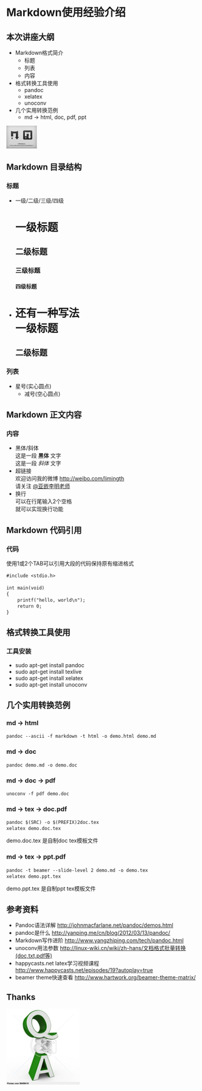 # Markdown使用经验介绍  

## 本次讲座大纲
* Markdown格式简介
	- 标题
	- 列表
	- 内容
* 格式转换工具使用
	- pandoc
	- xelatex
	- unoconv
* 几个实用转换范例
	- md -> html, doc, pdf, ppt
	
![markdown logo](./figures/1.1.png)

## Markdown 目录结构
### 标题
* 一级/二级/三级/四级  
	# 一级标题  
	## 二级标题  
	### 三级标题  
	#### 四级标题  

* 还有一种写法  
	一级标题  
	=========  
	二级标题  
	---------  

### 列表
* 星号(实心圆点)
	- 减号(空心圆点)

## Markdown 正文内容
### 内容
* 黑体/斜体  
	这是一段 **黑体** 文字  
	这是一段 _斜体_ 文字
* 超链接  
	欢迎访问我的微博 <http://weibo.com/limingth>  
	请关注 [@亚嵌李明老师](http://weibo.com/limingth)
* 换行  
	可以在行尾输入2个空格  
	就可以实现换行功能

## Markdown 代码引用
### 代码
使用1或2个TAB可以引用大段的代码保持原有缩进格式 

	#include <stdio.h>

	int main(void)
	{
		printf("hello, world\n");
		return 0;
	}


## 格式转换工具使用
### 工具安装
* sudo apt-get install pandoc
* sudo apt-get install texlive
* sudo apt-get install xelatex
* sudo apt-get install unoconv

## 几个实用转换范例
### md -> html
	pandoc --ascii -f markdown -t html -o demo.html demo.md

### md -> doc
	pandoc demo.md -o demo.doc

### md -> doc -> pdf
	unoconv -f pdf demo.doc 

### md -> tex -> doc.pdf
	pandoc $(SRC) -o $(PREFIX)2doc.tex
	xelatex demo.doc.tex
demo.doc.tex 是自制doc tex模板文件
	
### md -> tex -> ppt.pdf
	pandoc -t beamer --slide-level 2 demo.md -o demo.tex
	xelatex demo.ppt.tex
demo.ppt.tex 是自制ppt tex模板文件

## 参考资料
* Pandoc语法详解 <http://johnmacfarlane.net/pandoc/demos.html>
* pandoc是什么 <http://yanping.me/cn/blog/2012/03/13/pandoc/>
* Markdown写作进阶 <http://www.yangzhiping.com/tech/pandoc.html>
* unoconv用法参数 <http://linux-wiki.cn/wiki/zh-hans/文档格式批量转换(doc,txt,pdf等)>
* happycasts.net latex学习视频课程 <http://www.happycasts.net/episodes/19?autoplay=true>
* beamer theme快速查看 <http://www.hartwork.org/beamer-theme-matrix/>

## Thanks
![Questions](./figures/1.2.jpg)

